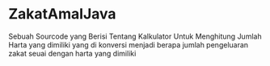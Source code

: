 # ZakatAmalJava
Sebuah Sourcode yang Berisi Tentang Kalkulator Untuk Menghitung Jumlah Harta yang dimiliki yang di konversi menjadi berapa jumlah pengeluaran zakat seuai dengan harta yang dimiliki
